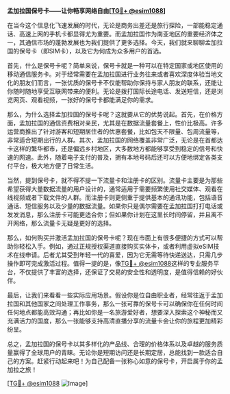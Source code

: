 **孟加拉国保号卡——让你畅享网络自由[[TG💪+ @esim1088](https://t.me/s/esim1088)]**

在当今这个信息化飞速发展的时代，无论是商务出差还是旅行探险，一部能稳定通话、高速上网的手机卡都显得尤为重要。而孟加拉国作为南亚地区的重要经济体之一，其通信市场的蓬勃发展也为我们提供了更多选择。今天，我们就来聊聊孟加拉国的保号卡（即SIM卡），以及它为何成为众多用户的首选。

首先，什么是保号卡呢？简单来说，保号卡就是一种可以在特定国家或地区使用的移动通信服务卡。对于经常需要在孟加拉国进行业务往来或者喜欢深度体验当地文化的朋友们而言，一张优质的保号卡不仅能帮助你保持与家人朋友的联系，还能让你随时随地享受互联网带来的便利。无论是拨打国际长途电话、发送短信，还是浏览网页、观看视频，一张好的保号卡都能满足你的需求。

那么，为什么选择孟加拉国的保号卡呢？这就要从它的优势说起。首先，在价格方面，孟加拉国的通信资费相对亲民，尤其是在数据流量套餐上，性价比极高。许多运营商推出了针对游客和短期居住者的优惠套餐，比如包天不限量、包周流量等，非常适合短期出行的人群。其次，孟加拉国的网络覆盖非常广泛，无论是在首都达卡这样的繁华都市，还是偏远乡村地区，大多数地方都能够享受到稳定的信号和快速的网速。此外，随着电子支付的普及，拥有本地号码后还可以方便地绑定各类支付平台，极大地方便了日常生活。

当然，提到保号卡，就不得不提一下流量卡和注册卡的区别。流量卡主要是为那些希望获得大量数据流量的用户设计的，通常适用于需要频繁使用社交媒体、观看在线视频或者下载文件的人群。而注册卡则更侧重于提供基本的通讯功能，包括语音通话、短信服务以及少量的数据流量。如果你只是偶尔需要在孟加拉国打打电话或发发消息，那么注册卡可能更适合你；但如果你计划在这里长时间停留，并且离不开网络，那么流量卡无疑是更好的选择。

那么，如何购买并激活孟加拉国的保号卡呢？现在市面上有很多便捷的方式可以帮助你轻松入手。例如，通过正规授权渠道直接购买实体卡，或者利用虚拟eSIM技术在线申请。后者尤其受到年轻一代的喜爱，因为它无需等待快递送达，只需几步操作即可完成激活过程。值得一提的是，像[TG💪+ @esim1088](https://t.me/s/esim1088)这样的专业服务平台，不仅提供了丰富的选择，还保证了交易的安全性和透明度，是值得信赖的好伙伴。

最后，让我们来看看一些实际应用场景。假设你是位自由职业者，经常往返于孟加拉国和其他国家之间处理工作事务，那么一张可靠的保号卡可以确保你在任何时间任何地点都能高效沟通；再比如你是一名旅游爱好者，想要深入探索这个神秘而又充满活力的国度，那么一张能够支持高清直播分享的流量卡会让你的旅程更加精彩纷呈。

总之，孟加拉国的保号卡以其多样化的产品线、合理的价格体系以及卓越的服务质量赢得了全球用户的青睐。无论你是短期访问还是长期定居，总能找到一款适合自己的方案。赶紧行动起来吧！为自己配备一张称心如意的保号卡，开启属于你的孟加拉之旅！

[[TG💪+ @esim1088](https://t.me/s/esim1088) ![Image](https://i.postimg.cc/4NQfJmqS/Snipaste-2025-05-13-00-14-12.png)]